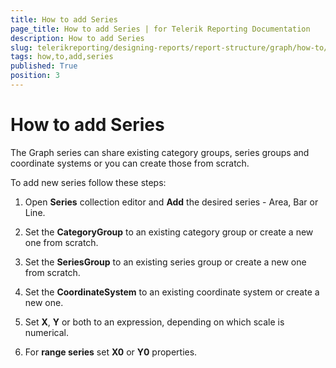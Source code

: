 ```yaml
---
title: How to add Series
page_title: How to add Series | for Telerik Reporting Documentation
description: How to add Series
slug: telerikreporting/designing-reports/report-structure/graph/how-to/how-to-add-series
tags: how,to,add,series
published: True
position: 3
---
```


# How to add Series

The Graph series can share existing category groups, series groups and coordinate systems or you can create those from scratch.

To add new series follow these steps:

1. Open __Series__ collection editor and __Add__ the desired series - Area, Bar or Line. 

1. Set the __CategoryGroup__ to an existing category group or create a new one from scratch. 

1. Set the __SeriesGroup__ to an existing series group or create a new one from scratch. 

1. Set the __CoordinateSystem__ to an existing coordinate system or create a new one. 

1. Set __X__, __Y__ or both to an expression, depending on which scale is numerical. 

1. For __range series__ set __X0__ or __Y0__ properties. 
